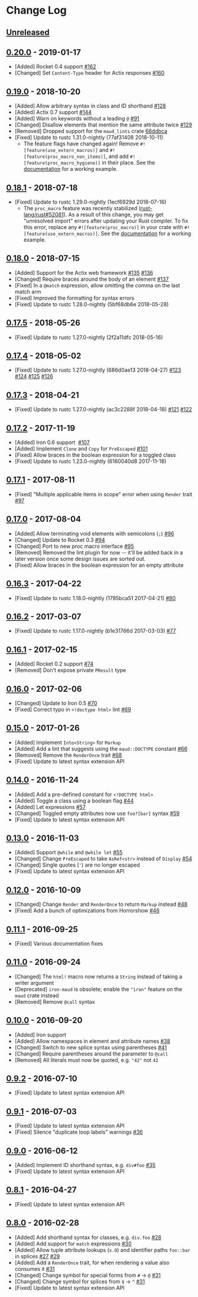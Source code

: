 # Change Log

## [Unreleased]

## [0.20.0] - 2019-01-17

- [Added] Rocket 0.4 support
  [#162](https://github.com/lfairy/maud/pull/162)
- [Changed] Set `Content-Type` header for Actix responses
  [#160](https://github.com/lfairy/maud/pull/160)

## [0.19.0] - 2018-10-20

- [Added] Allow arbitrary syntax in class and ID shorthand
  [#128](https://github.com/lfairy/maud/issues/128)
- [Added] Actix 0.7 support
  [#144](https://github.com/lfairy/maud/issues/144)
- [Added] Warn on keywords without a leading `@`
  [#91](https://github.com/lfairy/maud/issues/91)
- [Changed] Disallow elements that mention the same attribute twice
  [#129](https://github.com/lfairy/maud/issues/129)
- [Removed] Dropped support for the `maud_lints` crate
  [66ddbca](https://github.com/lfairy/maud/commit/66ddbcac986f099e309c28491c276de39340068a)
- [Fixed] Update to rustc 1.31.0-nightly (77af31408 2018-10-11)
    - The feature flags have changed again! Remove `#![feature(use_extern_macros)]` and `#![feature(proc_macro_non_items)]`, and add `#![feature(proc_macro_hygiene)]` in their place. See the [documentation][getting-started] for a working example.

## [0.18.1] - 2018-07-18

- [Fixed] Update to rustc 1.29.0-nightly (1ecf6929d 2018-07-16)
    - The `proc_macro` feature was recently stabilized ([rust-lang/rust#52081]). As a result of this change, you may get "unresolved import" errors after updating your Rust compiler. To fix this error, replace any `#![feature(proc_macro)]` in your crate with `#![feature(use_extern_macros)]`. See the [documentation][getting-started] for a working example.

[rust-lang/rust#52081]: https://github.com/rust-lang/rust/pull/52081
[getting-started]: https://maud.lambda.xyz/getting_started.html

## [0.18.0] - 2018-07-15

- [Added] Support for the Actix web framework
  [#135](https://github.com/lfairy/maud/issues/135)
  [#136](https://github.com/lfairy/maud/pull/136)
- [Changed] Require braces around the body of an element
  [#137](https://github.com/lfairy/maud/pull/137)
- [Fixed] In a `@match` expression, allow omitting the comma on the last match arm
- [Fixed] Improved the formatting for syntax errors
- [Fixed] Update to rustc 1.28.0-nightly (5bf68db6e 2018-05-28)

## [0.17.5] - 2018-05-26

- [Fixed] Update to rustc 1.27.0-nightly (2f2a11dfc 2018-05-16)

## [0.17.4] - 2018-05-02

- [Fixed] Update to rustc 1.27.0-nightly (686d0ae13 2018-04-27)
  [#123](https://github.com/lfairy/maud/issues/123)
  [#124](https://github.com/lfairy/maud/pull/124)
  [#125](https://github.com/lfairy/maud/issues/125)
  [#126](https://github.com/lfairy/maud/pull/126)

## [0.17.3] - 2018-04-21

- [Fixed] Update to rustc 1.27.0-nightly (ac3c2288f 2018-04-18)
  [#121](https://github.com/lfairy/maud/issues/121)
  [#122](https://github.com/lfairy/maud/pull/122)

## [0.17.2] - 2017-11-19

- [Added] Iron 0.6 support
  [#107](https://github.com/lfairy/maud/pull/107)
- [Added] Implement `Clone` and `Copy` for `PreEscaped`
  [#101](https://github.com/lfairy/maud/pull/101)
- [Fixed] Allow braces in the boolean expression for a toggled class
- [Fixed] Update to rustc 1.23.0-nightly (6160040d8 2017-11-18)

## [0.17.1] - 2017-08-11

- [Fixed] "Multiple applicable items in scope" error when using `Render` trait
  [#97](https://github.com/lfairy/maud/issues/97)

## [0.17.0] - 2017-08-04

- [Added] Allow terminating void elements with semicolons (`;`)
  [#96](https://github.com/lfairy/maud/pull/96)
- [Changed] Update to Rocket 0.3
  [#94](https://github.com/lfairy/maud/pull/94)
- [Changed] Port to new proc macro interface
  [#95](https://github.com/lfairy/maud/pull/95)
- [Removed] Removed the lint plugin for now -- it'll be added back in a later version once some design issues are sorted out.
- [Fixed] Allow braces in the boolean expression for an empty attribute

## [0.16.3] - 2017-04-22

- [Fixed] Update to rustc 1.18.0-nightly (1785bca51 2017-04-21)
  [#80](https://github.com/lfairy/maud/issues/80)

## [0.16.2] - 2017-03-07

- [Fixed] Update to rustc 1.17.0-nightly (b1e31766d 2017-03-03)
  [#77](https://github.com/lfairy/maud/issues/77)

## [0.16.1] - 2017-02-15

- [Added] Rocket 0.2 support
  [#74](https://github.com/lfairy/maud/pull/74)
- [Removed] Don't expose private `PResult` type

## [0.16.0] - 2017-02-06

- [Changed] Update to Iron 0.5
  [#70](https://github.com/lfairy/maud/issues/70)
- [Fixed] Correct typo in `<!doctype html>` lint
  [#69](https://github.com/lfairy/maud/issues/69)

## [0.15.0] - 2017-01-26

- [Added] Implement `Into<String>` for `Markup`
- [Added] Add a lint that suggests using the `maud::DOCTYPE` constant
  [#66](https://github.com/lfairy/maud/issues/66)
- [Removed] Remove the `RenderOnce` trait
  [#68](https://github.com/lfairy/maud/issues/68)
- [Fixed] Update to latest syntax extension API

## [0.14.0] - 2016-11-24

- [Added] Add a pre-defined constant for `<!DOCTYPE html>`
- [Added] Toggle a class using a boolean flag
  [#44](https://github.com/lfairy/maud/issues/44)
- [Added] Let expressions
  [#57](https://github.com/lfairy/maud/issues/57)
- [Changed] Toggled empty attributes now use `foo?[bar]` syntax
  [#59](https://github.com/lfairy/maud/issues/59)
- [Fixed] Update to latest syntax extension API


## [0.13.0] - 2016-11-03

- [Added] Support `@while` and `@while let`
  [#55](https://github.com/lfairy/maud/pull/55)
- [Changed] Change `PreEscaped` to take `AsRef<str>` instead of `Display`
  [#54](https://github.com/lfairy/maud/issues/54)
- [Changed] Single quotes (`'`) are no longer escaped
- [Fixed] Update to latest syntax extension API


## [0.12.0] - 2016-10-09

- [Changed] Change `Render` and `RenderOnce` to return `Markup` instead
  [#48](https://github.com/lfairy/maud/issues/48)
- [Fixed] Add a bunch of optimizations from Horrorshow
  [#46](https://github.com/lfairy/maud/issues/46)


## [0.11.1] - 2016-09-25

- [Fixed] Various documentation fixes


## [0.11.0] - 2016-09-24

- [Changed] The `html!` macro now returns a `String` instead of taking a writer argument
- [Deprecated] `iron-maud` is obsolete; enable the `"iron"` feature on the `maud` crate instead
- [Removed] Remove `@call` syntax


## [0.10.0] - 2016-09-20

- [Added] Iron support
- [Added] Allow namespaces in element and attribute names
  [#38](https://github.com/lfairy/maud/pull/38)
- [Changed] Switch to new splice syntax using parentheses
  [#41](https://github.com/lfairy/maud/issues/41)
- [Changed] Require parentheses around the parameter to `@call`
- [Removed] All literals must now be quoted, e.g. `"42"` not `42`


## [0.9.2] - 2016-07-10

- [Fixed] Update to latest syntax extension API


## [0.9.1] - 2016-07-03

- [Fixed] Update to latest syntax extension API
- [Fixed] Silence "duplicate loop labels" warnings
  [#36](https://github.com/lfairy/maud/issues/36)


## [0.9.0] - 2016-06-12

- [Added] Implement ID shorthand syntax, e.g. `div#foo`
  [#35](https://github.com/lfairy/maud/issues/35)
- [Fixed] Update to latest syntax extension API


## [0.8.1] - 2016-04-27

- [Fixed] Update to latest syntax extension API


## [0.8.0] - 2016-02-28

- [Added] Add shorthand syntax for classes, e.g. `div.foo`
  [#28](https://github.com/lfairy/maud/pull/28)
- [Added] Add support for `match` expressions
  [#30](https://github.com/lfairy/maud/pull/30)
- [Added] Allow tuple attribute lookups (`x.0`) and identifier paths `foo::bar` in splices
  [#27](https://github.com/lfairy/maud/pull/27)
  [#29](https://github.com/lfairy/maud/pull/29)
- [Added] Add a `RenderOnce` trait, for when rendering a value also consumes it
  [#31](https://github.com/lfairy/maud/pull/31)
- [Changed] Change symbol for special forms from `#` → `@`
  [#31](https://github.com/lfairy/maud/pull/31)
- [Changed] Change symbol for splices from `$` → `^`
  [#31](https://github.com/lfairy/maud/pull/31)
- [Fixed] Update to latest syntax extension API


[Unreleased]: https://github.com/lfairy/maud/compare/v0.20.0...HEAD
[0.20.0]: https://github.com/lfairy/maud/compare/v0.19.0...v0.20.0
[0.19.0]: https://github.com/lfairy/maud/compare/v0.18.1...v0.19.0
[0.18.1]: https://github.com/lfairy/maud/compare/v0.18.0...v0.18.1
[0.18.0]: https://github.com/lfairy/maud/compare/v0.17.5...v0.18.0
[0.17.5]: https://github.com/lfairy/maud/compare/v0.17.4...v0.17.5
[0.17.4]: https://github.com/lfairy/maud/compare/v0.17.3...v0.17.4
[0.17.3]: https://github.com/lfairy/maud/compare/v0.17.2...v0.17.3
[0.17.2]: https://github.com/lfairy/maud/compare/v0.17.1...v0.17.2
[0.17.1]: https://github.com/lfairy/maud/compare/v0.17.0...v0.17.1
[0.17.0]: https://github.com/lfairy/maud/compare/v0.16.3...v0.17.0
[0.16.3]: https://github.com/lfairy/maud/compare/v0.16.2...v0.16.3
[0.16.2]: https://github.com/lfairy/maud/compare/v0.16.1...v0.16.2
[0.16.1]: https://github.com/lfairy/maud/compare/v0.16.0...v0.16.1
[0.16.0]: https://github.com/lfairy/maud/compare/v0.15.0...v0.16.0
[0.15.0]: https://github.com/lfairy/maud/compare/v0.14.0...v0.15.0
[0.14.0]: https://github.com/lfairy/maud/compare/v0.13.0...v0.14.0
[0.13.0]: https://github.com/lfairy/maud/compare/v0.12.0...v0.13.0
[0.12.0]: https://github.com/lfairy/maud/compare/v0.11.1...v0.12.0
[0.11.1]: https://github.com/lfairy/maud/compare/v0.11.0...v0.11.1
[0.11.0]: https://github.com/lfairy/maud/compare/v0.10.0...v0.11.0
[0.10.0]: https://github.com/lfairy/maud/compare/v0.9.2...v0.10.0
[0.9.2]: https://github.com/lfairy/maud/compare/v0.9.1...v0.9.2
[0.9.1]: https://github.com/lfairy/maud/compare/v0.9.0...v0.9.1
[0.9.0]: https://github.com/lfairy/maud/compare/v0.8.1...v0.9.0
[0.8.1]: https://github.com/lfairy/maud/compare/v0.8.0...v0.8.1
[0.8.0]: https://github.com/lfairy/maud/compare/v0.7.4...v0.8.0
